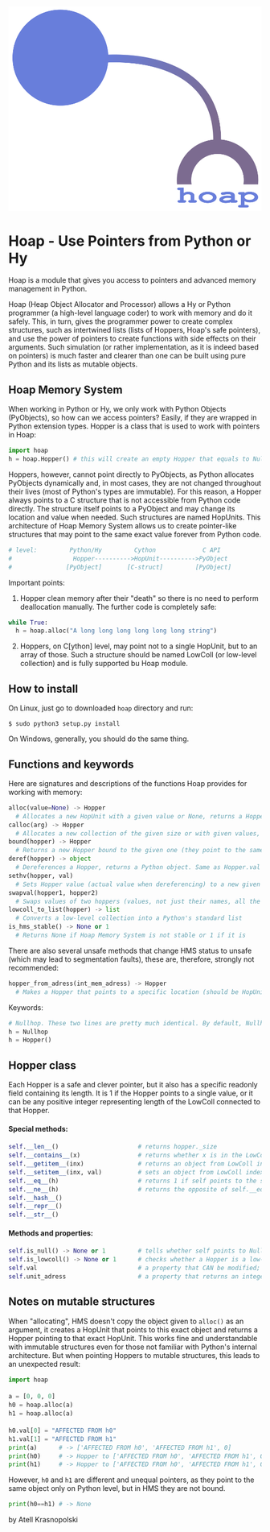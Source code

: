 ![logo](https://github.com/gojakuch/hoap/blob/main/logo.png)

# Hoap - Use Pointers from Python or Hy
Hoap is a module that gives you access to pointers and advanced memory management in Python.

Hoap (Heap Object Allocator and Processor) allows a Hy or Python programmer (a high-level language coder) to work with memory and do it safely. This, in turn, gives the programmer power to create complex structures, such as intertwined lists (lists of Hoppers, Hoap's safe pointers), and use the power of pointers to create functions with side effects on their arguments. Such simulation (or rather implementation, as it is indeed based on pointers) is much faster and clearer than one can be built using pure Python and its lists as mutable objects.

## Hoap Memory System
When working in Python or Hy, we only work with Python Objects (PyObjects), so how can we access pointers? Easily, if they are wrapped in Python extension types. Hopper is a class that is used to work with pointers in Hoap:
```python
import hoap
h = hoap.Hopper() # this will create an empty Hopper that equals to Nullhop
```
Hoppers, however, cannot point directly to PyObjects, as Python allocates PyObjects dynamically and, in most cases, they are not changed throughout their lives (most of Python's types are immutable). For this reason, a Hopper always points to a C structure that is not accessible from Python code directly. The structure itself points to a PyObject and may change its location and value when needed. Such structures are named HopUnits. This architecture of Hoap Memory System allows us to create pointer-like structures that may point to the same exact value forever from Python code.
```python
# level:         Python/Hy         Cython             C API
#                 Hopper---------->HopUnit---------->PyObject
#               [PyObject]       [C-struct]         [PyObject]
```
Important points:
1) Hopper clean memory after their "death" so there is no need to perform deallocation manually. The further code is completely safe:
```python
while True:
  h = hoap.alloc("A long long long long long long string")
```
2) Hoppers, on C[ython] level, may point not to a single HopUnit, but to an array of those. Such a structure should be named LowColl (or low-level collection) and is fully supported bu Hoap module.

## How to install
On Linux, just go to downloaded `hoap` directory and run:
```
$ sudo python3 setup.py install
```
On Windows, generally, you should do the same thing.

## Functions and keywords
Here are signatures and descriptions of the functions Hoap provides for working with memory:
```python
alloc(value=None) -> Hopper
  # Allocates a new HopUnit with a given value or None, returns a Hopper to it
calloc(arg) -> Hopper
  # Allocates a new collection of the given size or with given values, returns a Hopper to it
bound(hopper) -> Hopper
  # Returns a new Hopper bound to the given one (they point to the same value, changing one would impact another)
deref(hopper) -> object
  # Dereferences a Hopper, returns a Python object. Same as Hopper.val
sethv(hopper, val)
  # Sets Hopper value (actual value when dereferencing) to a new given one
swapval(hopper1, hopper2)
  # Swaps values of two hoppers (values, not just their names, all the pointers bound to these are affected)
lowcoll_to_list(hopper) -> list
  # Converts a low-level collection into a Python's standard list
is_hms_stable() -> None or 1
  # Returns None if Hoap Memory System is not stable or 1 if it is
```
There are also several unsafe methods that change HMS status to unsafe (which may lead to segmentation faults), these are, therefore, strongly not recommended:
```python
hopper_from_adress(int_mem_adress) -> Hopper
  # Makes a Hopper that points to a specific location (should be HopUnit*) given as an integer. Sets HMS status to unstable
```
Keywords:
```python
# Nullhop. These two lines are pretty much identical. By default, Nullhop updates its value regularly, but do not assign anything to it or change its value, as it may cause some errors.
h = Nullhop
h = Hopper()
```
## Hopper class
Each Hopper is a safe and clever pointer, but it also has a specific readonly field containing its length. It is 1 if the Hopper points to a single value, or it can be any positive integer representing length of the LowColl connected to that Hopper.
#### Special methods:
```python
self.__len__()                      # returns hopper._size
self.__contains__(x)                # returns whether x is in the LowColl
self.__getitem__(inx)               # returns an object from LowColl indexed with inx
self.__setitem__(inx, val)          # sets an object from LowColl indexed with inx
self.__eq__(h)                      # returns 1 if self points to the same location as h. Otherwise, returns None
self.__ne__(h)                      # returns the opposite of self.__eq__(h)
self.__hash__()
self.__repr__()
self.__str__()
```
#### Methods and properties:
```python
self.is_null() -> None or 1         # tells whether self points to Nullhop or not
self.is_lowcoll() -> None or 1      # checks whether a Hopper is a low-level collection or not
self.val                            # a property that CAN be modified; dereferences a Hopper is same as self.__getitem__(0)
self.unit_adress                    # a property that returns an integer adress of what a Hopper points to
```

## Notes on mutable structures
When "allocating", HMS doesn't copy the object given to `alloc()` as an argument, it creates a HopUnit that points to this exact object and returns a Hopper pointing to that exact HopUnit. This works fine and understandable with immutable structures even for those not familiar with Python's internal architecture. But when pointing Hoppers to mutable structures, this leads to an unexpected result:
```python
import hoap

a = [0, 0, 0]
h0 = hoap.alloc(a)
h1 = hoap.alloc(a)

h0.val[0] = "AFFECTED FROM h0"
h1.val[1] = "AFFECTED FROM h1"
print(a)      # -> ['AFFECTED FROM h0', 'AFFECTED FROM h1', 0]
print(h0)     # -> Hopper to ['AFFECTED FROM h0', 'AFFECTED FROM h1', 0]
print(h1)     # -> Hopper to ['AFFECTED FROM h0', 'AFFECTED FROM h1', 0]
```
However, `h0` and `h1` are different and unequal pointers, as they point to the same object only on Python level, but in HMS they are not bound.
```python
print(h0==h1) # -> None
```








by Atell Krasnopolski
